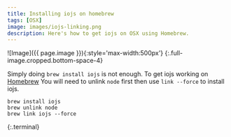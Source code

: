 ```yaml
---
title: Installing iojs on homebrew
tags: [OSX]
image: images/iojs-linking.png
description: Here's how to get iojs on OSX using Homebrew.
---
```


![Image]({{ page.image }}){:style='max-width:500px'}
{:.full-image.cropped.bottom-space-4}

Simply doing `brew install iojs` is not enough. To get iojs working on [Homebrew] You will need to unlink `node` first then use `link --force` to install iojs.

```
brew install iojs
brew unlink node
brew link iojs --force
```
{:.terminal}

[Homebrew]: http://brew.sh/
